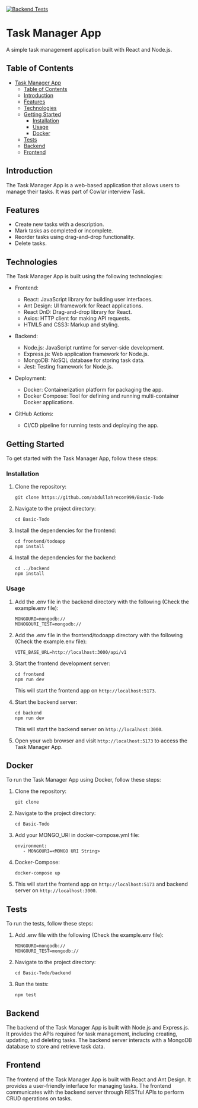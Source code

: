 [![Backend Tests](https://github.com/abdullahrecon999/Basic-Todo/actions/workflows/test.yml/badge.svg)](https://github.com/abdullahrecon999/Basic-Todo/actions/workflows/test.yml)

# Task Manager App

A simple task management application built with React and Node.js.

## Table of Contents

- [Task Manager App](#task-manager-app)
  - [Table of Contents](#table-of-contents)
  - [Introduction](#introduction)
  - [Features](#features)
  - [Technologies](#technologies)
  - [Getting Started](#getting-started)
    - [Installation](#installation)
    - [Usage](#usage)
    - [Docker](#docker)
  - [Tests](#tests)
  - [Backend](#backend)
  - [Frontend](#frontend)

## Introduction

The Task Manager App is a web-based application that allows users to manage their tasks. It was part of Cowlar interview Task.

## Features

- Create new tasks with a description.
- Mark tasks as completed or incomplete.
- Reorder tasks using drag-and-drop functionality.
- Delete tasks.

## Technologies

The Task Manager App is built using the following technologies:

- Frontend:
  - React: JavaScript library for building user interfaces.
  - Ant Design: UI framework for React applications.
  - React DnD: Drag-and-drop library for React.
  - Axios: HTTP client for making API requests.
  - HTML5 and CSS3: Markup and styling.

- Backend:
  - Node.js: JavaScript runtime for server-side development.
  - Express.js: Web application framework for Node.js.
  - MongoDB: NoSQL database for storing task data.
  - Jest: Testing framework for Node.js.

- Deployment:
  - Docker: Containerization platform for packaging the app.
  - Docker Compose: Tool for defining and running multi-container Docker applications.

- GitHub Actions:
  - CI/CD pipeline for running tests and deploying the app.

## Getting Started

To get started with the Task Manager App, follow these steps:

### Installation

1. Clone the repository:

   ```shell
   git clone https://github.com/abdullahrecon999/Basic-Todo
   ```

2. Navigate to the project directory:

   ```shell
   cd Basic-Todo
   ```

3. Install the dependencies for the frontend:

   ```shell
   cd frontend/todoapp
   npm install
   ```

4. Install the dependencies for the backend:

   ```shell
   cd ../backend
   npm install
   ```

### Usage

1. Add the .env file in the backend directory with the following (Check the example.env file):

   ```
   MONGOURI=mongodb://
   MONOGOURI_TEST=mongodb://
   ```

3. Add the .env file in the frontend/todoapp directory with the following (Check the example.env file):

   ```
   VITE_BASE_URL=http://localhost:3000/api/v1
   ```

4. Start the frontend development server:

   ```shell
   cd frontend
   npm run dev
   ```

   This will start the frontend app on `http://localhost:5173`.

5. Start the backend server:

   ```shell
   cd backend
   npm run dev
   ```

   This will start the backend server on `http://localhost:3000`.

6. Open your web browser and visit `http://localhost:5173` to access the Task Manager App.

## Docker

To run the Task Manager App using Docker, follow these steps:

1. Clone the repository:

   ```shell
   git clone
   ```
2. Navigate to the project directory:

   ```shell
   cd Basic-Todo
   ```
3. Add your MONGO_URI in docker-compose.yml file:
   ```
   environment:
      - MONGOURI=<MONGO URI String>
   ```

4. Docker-Compose:

   ```shell
   docker-compose up
   ```

4. This will start the frontend app on `http://localhost:5173` and backend server on `http://localhost:3000`.

## Tests
To run the tests, follow these steps:
1. Add .env file with the following (Check the example.env file):
   
   ```
   MONGOURI=mongodb://
   MONGOURI_TEST=mongodb://
   ```

2. Navigate to the project directory:

   ```shell
   cd Basic-Todo/backend
   ```
3. Run the tests:

   ```shell
   npm test
   ```

## Backend

The backend of the Task Manager App is built with Node.js and Express.js. It provides the APIs required for task management, including creating, updating, and deleting tasks. The backend server interacts with a MongoDB database to store and retrieve task data.

## Frontend

The frontend of the Task Manager App is built with React and Ant Design. It provides a user-friendly interface for managing tasks. The frontend communicates with the backend server through RESTful APIs to perform CRUD operations on tasks.